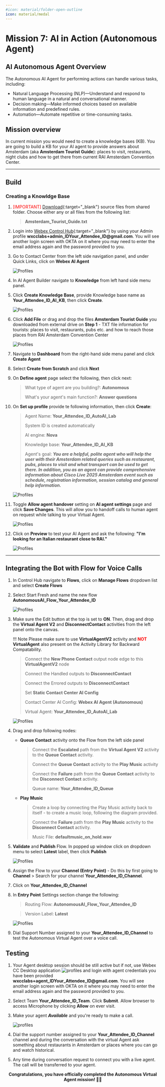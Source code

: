 ```yaml
---
#icon: material/folder-open-outline
icon: material/medal
---
```




# Mission 7: AI in Action (Autonomous Agent)

## AI Autonomous Agent Overview

The Autonomous AI Agent for performing actions can handle various tasks, including:

  - Natural Language Processing (NLP)—Understand and respond to human language in a natural and conversational manner.
  - Decision making—Make informed choices based on available information and predefined rules.
  - Automation—Automate repetitive or time-consuming tasks.

## Mission overview

In current mission you would need to create a knowledge bases (KB). You are going to build a KB for your AI agent to provide answers about Amsterdam (aka **Amsterdam Tourist Guide**): places to visit, restaurants, night clubs and how to get there from current RAI Amsterdam Convention Center.

---

## Build

### Creating a Knowldge Base

1. <span style="color: red;">[IMPORTANT]</span> [Download](https://drive.google.com/drive/folders/1b8x_om4rQonuJ52wRYif1LPP5qEX4RDI?usp=sharing){:target="_blank"} source files from shared folder. Choose either any or all files from the following list:
    
    > 
    > **Amsterdam_Tourist_Guide.txt**
    >

2. Login into [Webex Control Hub](https://admin.webex.com){:target="_blank"} by using your Admin profile **wxcclabs+admin_ID<span class="attendee-id-placeholder">Your_Attendee_ID</span>@gmail.com**. You will see another login screen with OKTA on it where you may need to enter the email address again and the password provided to you.

3. Go to Contact Center from the left side navigation panel, and under Quick Links, click on **Webex AI Agent**

    ![Profiles](../graphics/Lab1/L1M6_OpenWebexAI.gif)  

4. In AI Agent Builder navigate to **Knowledge** from left hand side menu panel. 

5. Click **Create Knowledge Base**, provide Knowledge base name as **<span class="attendee-id-container"><span class="attendee-id-placeholder" data-suffix="_AI_KB">Your_Attendee_ID</span>_AI_KB<span class="copy" title="Click to copy!"></span></span>**, then click **Create**.

    ![Profiles](../graphics/Lab1/L1M7_AIKBCreate.gif)

6. Click **Add File** or drag and drop the files **Amsterdam Tourist Guide** you downloaded from external drive on **Step 1** - TXT file information for tourists: places to visit, restaurants, pubs etc. and how to reach those places from RAI Amsterdam Convention Center 

    ![Profiles](../graphics/Lab1/L1M7_AIKBFileUpload.gif)

7. Navigate to **Dashboard** from the right-hand side menu panel and click **Create Agent**
8. Select **Create from Scratch** and click **Next**
9. On **Define agent** page select the following, then click next:
    
    > 
    > What type of agent are you building?: **Autonomous**
    >
    > What's your agent's main function?: **Answer questions**

10. On **Set up profile** provide te following information, then click **Create**:

    > Agent Name: **<span class="attendee-id-container"><span class="attendee-id-placeholder" data-suffix="_AutoAI_Lab">Your_Attendee_ID</span>_AutoAI_Lab<span class="copy" title="Click to copy!"></span></span>**
    >
    > System ID is created automatically
    >
    > AI engine: **Nova**
    >
    > Knowledge base: **<span class="attendee-id-container"><span class="attendee-id-placeholder" data-suffix="_AI_KB">Your_Attendee_ID</span>_AI_KB<span class="copy"></span></span>**
    > 
    > Agent's goal: ***You are a helpful, polite agent who will help the user with their Amsterdam related queries such as restaurant, pubs, places to visit and what transport can be used to get there. In addition, you as an agent can provide comprehensive information about Cisco Live 2025 Amsterdam event such as schedule, registration information, session catalog and general help information.***<span class="copy-static" title="Click to copy!" data-copy-text="BlaBlaBla"><span class="copy"></span></span>
    > 

    ![Profiles](../graphics/Lab1/L1M7_AIAgentCreate.gif)

11. Toggle **Allow agent handover** setting on **AI agent settings** page and click **Save Changes**. This will allow you to handoff calls to human agent on request while talking to your Virtual Agent.

    ![Profiles](../graphics/Lab1/L1M7_AIAgentAllowHandoff.png)

12. Click on **Preview** to test your AI Agent and ask the following: **"I'm looking for an Italian restaurant close to RAI."**<span class="copy-static" title="Click to copy!" data-copy-text="BlaBlaBla"><span class="copy"></span></span>

    ![Profiles](../graphics/Lab1/L1M7_AIAgentPreview.png)

---

## Integrating the Bot with Flow for Voice Calls

1. In Control Hub navigate to **Flows**, click on **Manage Flows** dropdown list and select **Create Flows**

2. Select Start Fresh and name the new flow **<span class="attendee-id-container">AutonomousAI_Flow_<span class="attendee-id-placeholder" data-prefix="AutonomousAI_Flow_">Your_Attendee_ID</span><span class="copy" title="Click to copy!"></span></span>**

    ![Profiles](../graphics/Lab1/L1M7_AutonomousAI_Flow_CreateFlow.gif)  

3. Make sure the Edit button at the top is set to **ON**. Then, drag and drop the **Virtual Agent V2** and **DisconnectContact** activities from the left panel onto the canvas.

    !!! Note
        Please make sure to use **VirtualAgentV2** activity and <span style="color: red;">**NOT**</span> **VirtualAgent** also present on the Activity Library for Backward Compatability.

    > Connect the **New Phone Contact** output node edge to this **VirtualAgentV2** node
    >
    > Connect the Handled outputs to **DisconnectContact** 
    >
    > Connect the Errored outputs to **DisconnectContact** 
    >
    > Set **Static Contact Center AI Config**
    >
    > Contact Center AI Config: **Webex AI Agent (Autonomous)**
    >
    > Virtual Agent: **<span class="attendee-id-container"><span class="attendee-id-placeholder" data-suffix="_AutoAI_Lab">Your_Attendee_ID</span>_AutoAI_Lab<span class="copy" title="Click to copy!"></span></span>**

    ![Profiles](../graphics/Lab1/L1M7_AutonomousAI_Flow_AddVAv2.gif)  

4. Drag and drop following nodes:

    - **Queue Contact** activity onto the Flow from the left side panel

      >
      > Connect the **Escalated** path from the **Virtual Agent V2** activity to the **Queue Contact** activity.
      >
      > Connect the **Queue Contact** activity to the **Play Music** activity
      >
      > Connect the **Failure** path from the **Queue Contact** activity to the **Disconnect Contact** activity.
      > 
      > Queue name: **<span class="attendee-id-container"><span class="attendee-id-placeholder" data-suffix="_Queue">Your_Attendee_ID</span>_Queue<span class="copy" title="Click to copy!"></span></span>**
      > 

    - **Play Music**

      >
      > Create a loop by connecting the Play Music activity back to itself - to create a music loop, following the diagram provided.
      >
      > Connect the **Failure** path from the **Play Music** activity to the **Disconnect Contact** activity.
      > 
      > Music File: **defaultmusic_on_hold.wav**
      >
  
5. **Validate** and **Publish** Flow. In popped up window click on dropdown menu to select **Latest** label, then click **Publish**  

    ![Profiles](../graphics/Lab1/L1M7_AutonomousAI_Flow_AddQueue.gif)  

6. Assign the Flow to your **Channel (Entry Point)** - Do this by first going to **Channel** > Search for your channel **<span class="attendee-id-placeholder">Your_Attendee_ID</span>_Channel**.
7. Click on **<span class="attendee-id-placeholder">Your_Attendee_ID</span>_Channel**
8. In **Entry Point** Settings section change the following:

    > Routing Flow: **<span class="attendee-id-container">AutonomousAI_Flow_<span class="attendee-id-placeholder" data-prefix="AutonomousAI_Flow_">Your_Attendee_ID</span><span class="copy" title="Click to copy!"></span></span>**

    > Version Label: **Latest**

    ![Profiles](../graphics/Lab1/L1M7_AutonomousAI_FlowtoEP.gif)  

9. Dial Support Number assigned to your **<span class="attendee-id-placeholder">Your_Attendee_ID</span>_Channel** to test the Autonomous Virtual Agent over a voice call.


## Testing

1. Your Agent desktop session should be still active but if not, use Webex CC Desktop application ![profiles](../graphics/overview/Desktop_Icon40x40.png)  and login with agent credentials you have been provided **<span class="attendee-id-container">wxcclabs+agent_ID<span class="attendee-id-placeholder" data-prefix="wxcclabs+agent_ID" data-suffix="@gmail.com">Your_Attendee_ID</span>@gmail.com<span class="copy" title="Click to copy!"></span></span>**. You will see another login screen with OKTA on it where you may need to enter the email address again and the password provided to you. 
2. Select Team **<span class="attendee-id-container"><span class="attendee-id-placeholder" data-suffix="_Team">Your_Attendee_ID</span>_Team<span class="copy" title="Click to copy!"></span></span>**. Click **Submit**. Allow browser to access Microphone by clicking **Allow** on ever visit.
3. Make your agent ***Available*** and you're ready to make a call.

    ![profiles](../graphics/Lab1/5-Agent_Login.gif)

4. Dial the support number assigned to your **<span class="attendee-id-placeholder">Your_Attendee_ID</span>_Channel** channel and during the conversation with the virtual Agent ask something about restaurants in Amsterdam or places where you can go and watch historical.

5. Any time during conversation request to connect you with a live agent. The call will be transferred to your agent.

<p style="text-align:center"><strong>Congratulations, you have officially completed the Autonomous Virtual Agent mission! 🎉🎉 </strong></p>
